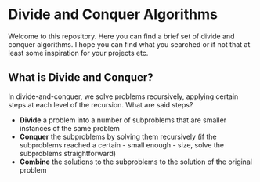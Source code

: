 # Divide and Conquer Algorithms
Welcome to this repository. Here you can find a brief set of divide and conquer algorithms. I hope you can find what you searched or if not that at least some inspiration for your projects etc.

## What is Divide and Conquer?
In divide-and-conquer, we solve problems recursively, applying certain steps at each level of the recursion. What are said steps?

* **Divide** a problem into a number of subproblems that are smaller instances of the same problem
* **Conquer** the subproblems by solving them recursively (if the subproblems reached a certain - small enough - size, solve the subproblems straightforward)
* **Combine** the solutions to the subproblems to the solution of the original problem
